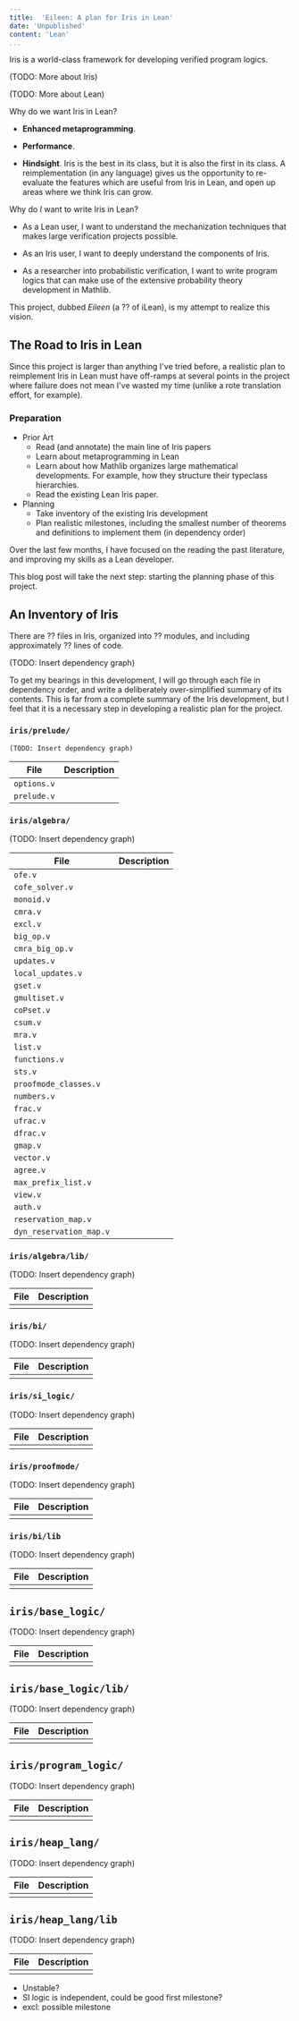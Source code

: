 ```yaml
---
title:  'Eileen: A plan for Iris in Lean'
date: 'Unpublished'
content: 'Lean'
...
```


Iris is a world-class framework for developing verified program logics. 


(TODO: More about Iris)


(TODO: More about Lean)


Why do we want Iris in Lean? 

- **Enhanced metaprogramming**. 

- **Performance**.

- **Hindsight**. Iris is the best in its class, but it is also the first in its class. A reimplementation (in any language) gives us the opportunity to re-evaluate the features which are useful from Iris in Lean, and open up areas where we think Iris can grow. 

Why do *I* want to write Iris in Lean?

- As a Lean user, I want to understand the mechanization techniques that makes large verification projects possible. 

- As an Iris user, I want to deeply understand the components of Iris. 

- As a researcher into probabilistic verification, I want to write program logics that can make use of the extensive probability theory development in Mathlib. 

This project, dubbed *Eileen* (a ?? of iLean), is my attempt to realize this vision. 


## The Road to Iris in Lean 

Since this project is larger than anything I've tried before, a realistic plan to reimplement Iris in Lean must have off-ramps at several points in the project where failure does not mean I've wasted my time (unlike a rote translation effort, for example).

### Preparation
- Prior Art
  + Read (and annotate) the main line of Iris papers
  + Learn about metaprogramming in Lean
  + Learn about how Mathlib organizes large mathematical developments. For example, how they structure their typeclass hierarchies.
  + Read the existing Lean Iris paper.
- Planning
  + Take inventory of the existing Iris development
  + Plan realistic milestones, including the smallest number of theorems and definitions to implement them (in dependency order)
 
Over the last few months, I have focused on the reading the past literature, and improving my skills as a Lean developer. 

This blog post will take the next step: starting the planning phase of this project. 

## An Inventory of Iris

There are ?? files in Iris, organized into ?? modules, and including approximately ?? lines of code. 

(TODO: Insert dependency graph)

To get my bearings in this development, I will go through each file in dependency order, and write a deliberately over-simplified summary of its contents.
This is far from a complete summary of the Iris development, but I feel that it is a necessary step in developing a realistic plan for the project. 


### ``iris/prelude/``
    (TODO: Insert dependency graph)
    
| File        | Description |
|-------------|-------------|
| `options.v` |             |
| `prelude.v` |             |


### ``iris/algebra/``

(TODO: Insert dependency graph)
    
| File    | Description |
|---------|-------------|
| `ofe.v` | |
| `cofe_solver.v` | |
| `monoid.v` | |
| `cmra.v` | |
| `excl.v` | |
| `big_op.v` | |
| `cmra_big_op.v` | |
| `updates.v` | |
| `local_updates.v` | |
| `gset.v` | |
| `gmultiset.v` | |
| `coPset.v` | |
| `csum.v` | |
| `mra.v` | |
| `list.v` | |
| `functions.v` | |
| `sts.v` | |
| `proofmode_classes.v` | |
| `numbers.v` | |
| `frac.v` | |
| `ufrac.v` | |
| `dfrac.v` | |
| `gmap.v` | |
| `vector.v` | |
| `agree.v` | |
| `max_prefix_list.v` | |
| `view.v` | |
| `auth.v` | |
| `reservation_map.v` | |
| `dyn_reservation_map.v` | |


### ``iris/algebra/lib/``

(TODO: Insert dependency graph)
    
| File    | Description |
|---------|-------------|
| | |

### ``iris/bi/``

(TODO: Insert dependency graph)
    
| File    | Description |
|---------|-------------|
| | |

### ``iris/si_logic/``

(TODO: Insert dependency graph)
    
| File    | Description |
|---------|-------------|
| | |

### ``iris/proofmode/``

(TODO: Insert dependency graph)
    
| File    | Description |
|---------|-------------|
| | |

### ``iris/bi/lib``

(TODO: Insert dependency graph)
    
| File    | Description |
|---------|-------------|
| | |

## ``iris/base_logic/``

(TODO: Insert dependency graph)
    
| File    | Description |
|---------|-------------|
| | |

## ``iris/base_logic/lib/``

(TODO: Insert dependency graph)
    
| File    | Description |
|---------|-------------|
| | |

## ``iris/program_logic/``

(TODO: Insert dependency graph)
    
| File    | Description |
|---------|-------------|
| | |

## ``iris/heap_lang/``

(TODO: Insert dependency graph)
    
| File    | Description |
|---------|-------------|
| | |

## ``iris/heap_lang/lib``

(TODO: Insert dependency graph)
    
| File    | Description |
|---------|-------------|
| | |




- Unstable?
- SI logic is independent, could be good first milestone?
- excl: possible milestone
